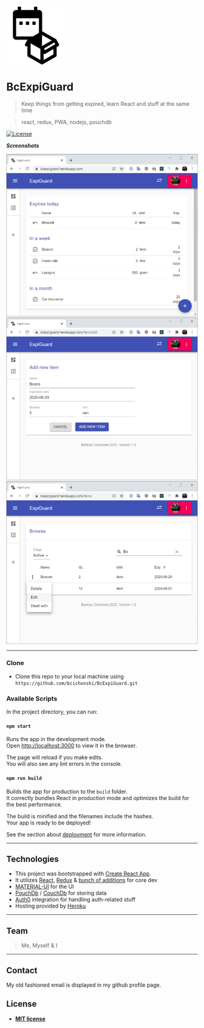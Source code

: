 <a href="https://bcexpiguard.herokuapp.com"><img src="react-ui/public/images/icons/icon-152x152.png?raw=true" title="BcExpiGuard" alt="BcExpiGuard"></a>

# BcExpiGuard

> Keep things from getting expired, learn React and stuff at the same time

> react, redux, PWA, nodejs, pouchdb 

[![License](http://img.shields.io/:license-mit-blue.svg?style=flat-square)](http://badges.mit-license.org)

***Screenshots***

[![Main page](doc/screenshots/main2.PNG)](doc/screenshots)
[![Main page](doc/screenshots/add1.PNG)](doc/screenshots)
[![Main page](doc/screenshots/browse.PNG)](doc/screenshots)

---

### Clone

- Clone this repo to your local machine using `https://github.com/bcichonski/BcExpiGuard.git`

### Available Scripts

In the project directory, you can run:

#### `npm start`

Runs the app in the development mode.<br />
Open [http://localhost:3000](http://localhost:3000) to view it in the browser.

The page will reload if you make edits.<br />
You will also see any lint errors in the console.

#### `npm run build`

Builds the app for production to the `build` folder.<br />
It correctly bundles React in production mode and optimizes the build for the best performance.

The build is minified and the filenames include the hashes.<br />
Your app is ready to be deployed!

See the section about [deployment](https://facebook.github.io/create-react-app/docs/deployment) for more information.

---

## Technologies

* This project was bootstrapped with [Create React App](https://github.com/facebook/create-react-app).
* It utilizes [React](https://reactjs.org/), [Redux](https://redux.js.org) & [bunch of additions](/package.json) for core dev
* [MATERIAL-UI](https://material-ui.com) for the UI
* [PouchDb](https://pouchdb.com) / [CouchDb](https://couchdb.apache.org/) for storing data
* [Auth0](https://auth0.com) integration for handling auth-related stuff
* Hosting provided by [Heroku](https://www.heroku.com/)

---

## Team

> Me, Myself & I 

---

## Contact

My old fashioned email is displayed in my github profile page.


## License

- **[MIT license](http://opensource.org/licenses/mit-license.php)**